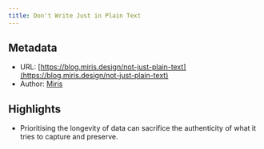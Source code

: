 ```yaml
---
title: Don't Write Just in Plain Text
---
```

## Metadata
* URL: [https://blog.miris.design/not-just-plain-text](https://blog.miris.design/not-just-plain-text)
* Author: [Miris](None)

## Highlights
* Prioritising the longevity of data can sacrifice the authenticity of what it tries to capture and preserve.